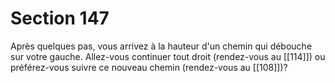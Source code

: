 # Section 147

Après quelques pas, vous arrivez à la hauteur d'un chemin qui débouche sur votre gauche. Allez-vous continuer tout droit (rendez-vous au [[114]]) ou préférez-vous suivre ce nouveau chemin (rendez-vous au [[108]])?